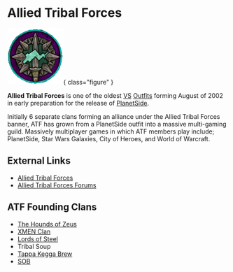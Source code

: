 # Allied Tribal Forces

![](../../images/Oi_decal23_VS.gif){ class="figure" }

**Allied Tribal Forces** is
one of the oldest [VS](../../factions/Vanu_Sovereignty.md)
[Outfits](../../terminology/Outfit.md) forming August of 2002 in early preparation
for the release of [PlanetSide](../../PlanetSide.md).

Initially 6 separate clans forming an alliance under the Allied Tribal Forces
banner, ATF has grown from a PlanetSide outfit into a massive multi-gaming
guild. Massively multiplayer games in which ATF members play include;
PlanetSide, Star Wars Galaxies, City of Heroes, and World of Warcraft.

## External Links

- [Allied Tribal Forces](http://www.alliedtribalforces.com)
- [Allied Tribal Forces Forums](http://www.alliedtribalforces.com/forum)

## ATF Founding Clans

- [The Hounds of Zeus](http://www.thzclan.com/)
- [XMEN Clan](http://www.xmenclan.org/)
- [Lords of Steel](http://www.lordsofsteel.net/)
- Tribal Soup
- [Tappa Kegga Brew](http://www.tappakeggabrew.com/)
- [SOB](http://www.sobservers.com/)
